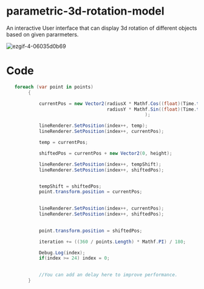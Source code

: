 # parametric-3d-rotation-model
 An interactive User interface that can display 3d rotation of different objects based on given pararmeters.
 
![ezgif-4-06035d0b69](https://user-images.githubusercontent.com/80167990/198712847-6d5245a4-56ed-4d81-9061-4c02938182f0.gif)

# Code

```C#
   foreach (var point in points)
        {

            currentPos = new Vector2(radiusX * Mathf.Cos((float)(Time.timeSinceLevelLoad * speed + iteration)) + transposeX,
                                     radiusY * Mathf.Sin((float)(Time.timeSinceLevelLoad * speed + iteration)) + transposeY
                                                   );

            lineRenderer.SetPosition(index++, temp);
            lineRenderer.SetPosition(index++, currentPos);

            temp = currentPos;

            shiftedPos = currentPos + new Vector2(0, height);

            lineRenderer.SetPosition(index++, tempShift);
            lineRenderer.SetPosition(index++, shiftedPos);


            tempShift = shiftedPos;
            point.transform.position = currentPos;

            
            lineRenderer.SetPosition(index++, currentPos);
            lineRenderer.SetPosition(index++, shiftedPos);
            

            point.transform.position = shiftedPos;

            iteration += ((360 / points.Length) * Mathf.PI) / 180;

            Debug.Log(index);
            if(index >= 24) index = 0;
            

            //You can add an delay here to improve performance.
        }

```
